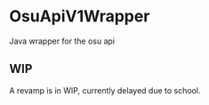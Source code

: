 # OsuApiV1Wrapper
Java wrapper for the osu api

## WIP
A revamp is in WIP, currently delayed due to school.
